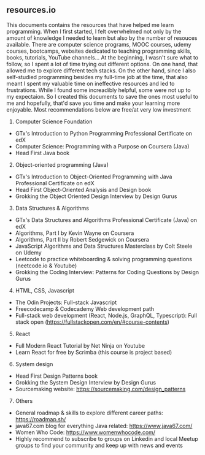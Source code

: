 ## resources.io

This documents contains the resources that have helped me learn programming. When I first started, I felt overwhelmed not only by the amount of knowledge I needed to learn but also by the number of resouces available. There are computer science programs, MOOC courses, udemy courses, bootcamps, websites dedicated to teaching programming skills, books, tutorials, YouTube channels... At the beginning, I wasn't sure what to follow, so I spent a lot of time trying out different options. On one hand, that allowed me to explore different tech stacks. On the other hand, since I also self-studied programming besides my full-time job at the time, that also meant I spent my valuable time on ineffective resources and led to frustrations. While I found some increadibly helpful, some were not up to my expectaion. So I created this documents to save the ones most useful to me and hopefully, that'd save you time and make your learning more enjoyable. Most recommendations below are free/at very low investment 

1. Computer Science Foundation 
- GTx's Introduction to Python Programming Professional Certificate on edX 
- Computer Science: Programming with a Purpose on Coursera (Java)
- Head First Java book

2. Object-oriented programming (Java)
- GTx's Introduction to Object-Oriented Programming with Java Professional Certificate on edX
- Head First Object-Oriented Analysis and Design book
- Grokking the Object Oriented Design Interview by Design Gurus

3. Data Structures & Algorithms 
- GTx's Data Structures and Algorithms Professional Certificate (Java) on edX
- Algorithms, Part I by Kevin Wayne on Coursera 
- Algorithms, Part II by Robert Sedgewick on Coursera
- JavaScript Algorithms and Data Structures Masterclass by Colt Steele on Udemy 
- Leetcode to practice whiteboarding & solving programming questions (neetcode.io & Youtube)
- Grokking the Coding Interview: Patterns for Coding Questions by Design Gurus

4. HTML, CSS, Javascript
- The Odin Projects: Full-stack Javascript
- Freecodecamp & Codecademy Web development path
- Full-stack web development (React, Node.js, GraphQL, Typescript): Full stack open (https://fullstackopen.com/en/#course-contents)

5. React
- Full Modern React Tutorial by Net Ninja on Youtube  
- Learn React for free by Scrimba (this course is project based)

6. System design
- Head First Design Patterns book
- Grokking the System Design Interview by Design Gurus
- Sourcemaking website: https://sourcemaking.com/design_patterns

7. Others 
- General roadmap & skills to explore different career paths: https://roadmap.sh/
- java67.com blog for everything Java related: https://www.java67.com/
- Women Who Code: https://www.womenwhocode.com/
- Highly recommend to subscribe to groups on Linkedin and local Meetup groups to find your community and keep up with news and events
